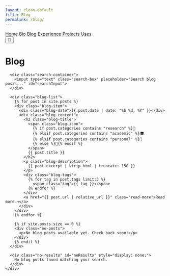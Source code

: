 ```yaml
---
layout: clean-default
title: Blog
permalink: /blog/
---
```


<div class="modern-homepage">
  <nav class="main-nav">
    <div class="nav-container">
      <div class="nav-links">
        <a href="/" class="nav-link">Home</a>
        <a href="/bio/" class="nav-link">Bio</a>
        <a href="/blog/" class="nav-link active">Blog</a>
        <a href="/experience/" class="nav-link">Experience</a>
        <a href="/projects/" class="nav-link">Projects</a>
        <a href="/uses/" class="nav-link">Uses</a>
      </div>
      <div class="theme-toggle">
        <button class="theme-btn" onclick="toggleTheme()">🌙</button>
      </div>
    </div>
  </nav>

  <main class="main-content">
    <div class="content-container">
      <h1 class="main-title">Blog</h1>
      
      <div class="search-container">
        <input type="text" class="search-box" placeholder="Search blog posts..." id="searchInput">
      </div>
      
      <div class="blog-list">
        {% for post in site.posts %}
        <div class="blog-item">
          <div class="blog-date">{{ post.date | date: "%b %d, %Y" }}</div>
          <div class="blog-content">
            <h2 class="blog-title">
              <span class="blog-icon">
                {% if post.categories contains "research" %}🔬
                {% elsif post.categories contains "academic" %}🎓
                {% elsif post.categories contains "personal" %}📝
                {% else %}📖{% endif %}
              </span>
              {{ post.title }}
            </h2>
            <p class="blog-description">
              {{ post.excerpt | strip_html | truncate: 150 }}
            </p>
            <div class="blog-tags">
              {% for tag in post.tags limit:3 %}
                <span class="tag">{{ tag }}</span>
              {% endfor %}
            </div>
            <a href="{{ post.url | relative_url }}" class="read-more">Read more →</a>
          </div>
        </div>
        {% endfor %}
        
        {% if site.posts.size == 0 %}
        <div class="no-posts">
          <p>No blog posts available yet. Check back soon!</p>
        </div>
        {% endif %}
      </div>
      
      <div class="no-results" id="noResults" style="display: none;">
        No blog posts found matching your search.
      </div>
    </div>
  </main>
</div>

<style>
.search-container {
  margin-bottom: 2rem;
  text-align: center;
}

.search-box {
  width: 100%;
  max-width: 400px;
  padding: 12px 20px;
  border: 2px solid rgba(255, 255, 255, 0.2);
  border-radius: 25px;
  background: rgba(255, 255, 255, 0.1);
  backdrop-filter: blur(10px);
  color: #ffffff;
  font-size: 16px;
  transition: all 0.3s ease;
}

.search-box:focus {
  outline: none;
  border-color: #4CAF50;
  box-shadow: 0 0 20px rgba(76, 175, 80, 0.3);
}

.search-box::placeholder {
  color: rgba(255, 255, 255, 0.7);
}

.blog-list {
  display: flex;
  flex-direction: column;
  gap: 2rem;
}

.blog-item {
  display: flex;
  gap: 2rem;
  padding: 2rem;
  background: rgba(255, 255, 255, 0.1);
  backdrop-filter: blur(20px);
  border-radius: 15px;
  border: 1px solid rgba(255, 255, 255, 0.2);
  transition: all 0.3s ease;
}

.blog-item:hover {
  transform: translateY(-5px);
  box-shadow: 0 10px 30px rgba(0, 0, 0, 0.3);
  background: rgba(255, 255, 255, 0.15);
}

.blog-date {
  min-width: 120px;
  color: #4CAF50;
  font-weight: 600;
  font-size: 14px;
}

.blog-content {
  flex: 1;
}

.blog-title {
  font-size: 1.5rem;
  font-weight: 600;
  color: #ffffff;
  margin-bottom: 0.5rem;
  display: flex;
  align-items: center;
  gap: 0.5rem;
}

.blog-icon {
  font-size: 1.2rem;
}

.blog-description {
  color: rgba(255, 255, 255, 0.8);
  line-height: 1.6;
  margin-bottom: 1rem;
}

.blog-tags {
  display: flex;
  gap: 0.5rem;
  margin-bottom: 1rem;
  flex-wrap: wrap;
}

.tag {
  background: rgba(76, 175, 80, 0.2);
  color: #4CAF50;
  padding: 0.25rem 0.75rem;
  border-radius: 15px;
  font-size: 0.85rem;
  font-weight: 500;
}

.read-more {
  color: #4CAF50;
  text-decoration: none;
  font-weight: 600;
  transition: color 0.3s ease;
}

.read-more:hover {
  color: #66BB6A;
}

.no-posts, .no-results {
  text-align: center;
  padding: 3rem;
  color: rgba(255, 255, 255, 0.7);
  font-style: italic;
}

@media (max-width: 768px) {
  .blog-item {
    flex-direction: column;
    gap: 1rem;
  }
  
  .blog-date {
    min-width: auto;
  }
}
</style>

<script>
function toggleTheme() {
  document.body.classList.toggle('light-theme');
  const themeBtn = document.querySelector('.theme-btn');
  themeBtn.textContent = document.body.classList.contains('light-theme') ? '☀️' : '🌙';
}

// Blog search functionality
document.addEventListener('DOMContentLoaded', () => {
  const searchInput = document.getElementById('searchInput');
  const blogItems = document.querySelectorAll('.blog-item');
  const noResults = document.getElementById('noResults');

  if (searchInput && blogItems.length > 0) {
    searchInput.addEventListener('input', function() {
      const searchTerm = this.value.toLowerCase().trim();
      let visibleItems = 0;

      blogItems.forEach(item => {
        const title = item.querySelector('.blog-title').textContent.toLowerCase();
        const description = item.querySelector('.blog-description').textContent.toLowerCase();
        const tags = Array.from(item.querySelectorAll('.tag')).map(tag => tag.textContent.toLowerCase()).join(' ');
        
        if (searchTerm === '' || title.includes(searchTerm) || description.includes(searchTerm) || tags.includes(searchTerm)) {
          item.style.display = 'flex';
          visibleItems++;
        } else {
          item.style.display = 'none';
        }
      });

      // Show/hide no results message
      if (noResults) {
        if (visibleItems === 0 && searchTerm !== '') {
          noResults.style.display = 'block';
        } else {
          noResults.style.display = 'none';
        }
      }
    });
  }
});
</script> 